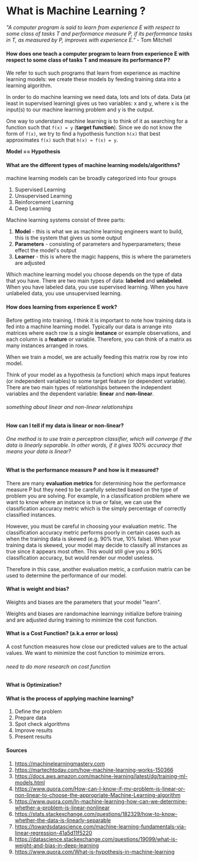 # What is Machine Learning ?

*"A computer program is said to learn from experience E with respect to some class of tasks T and performance measure P, if its performance tasks in T, as measured by P, improves with experience E."* - Tom Mitchell

#### How does one teach a computer program to learn from experience E with respect to some class of tasks T and measure its performance P?

We refer to such such programs that learn from experience as machine learning models: we create these models by feeding training data into a learning algorithm.

In order to do machine learning we need data, lots and lots of data. Data (at least in supervised learning) gives us two variables: x and y, where x is the input(s) to our machine learning problem and y is the output.

One way to understand machine learning is to think of it as searching for a function such that `f(x) = y` (**target function**). Since we do not know the form of `f(x)`, we try to find a hypothesis function `h(x)` that best approximates `f(x)` such that `h(x) ≈ f(x) = y`.

**Model == Hypothesis**

#### What are the different types of machine learning models/algorithms?

machine learning models can be broadly categorized into four groups
1. Supervised Learning
2. Unsupervised Learning
3. Reinforcement Learning
4. Deep Learning

Machine learning systems consist of three parts:
1. **Model** - this is what we as machine learning engineers want to build, this is the system that gives us some output
2. **Parameters** - consisting of parameters and hyperparameters; these effect the model's output
3. **Learner** - this is where the magic happens, this is where the parameters are adjusted

Which machine learning model you choose depends on the type of data that you have. There are two main types of data: **labeled** and **unlabeled**. When you have labeled data, you use supervised learning. When you have unlabeled data, you use unsupervised learning.

#### How does learning from experience E work?

Before getting into training, I think it is important to note how training data is fed into a machine learning model. Typically our data is arrange into matrices where each row is a single **instance** or example observations, and each column is a **feature** or variable. Therefore, you can think of a matrix as many instances arranged in rows.

When we train a model, we are actually feeding this matrix row by row into model.

Think of your model as a hypothesis (a function) which maps input features (or independent variables) to some target feature (or dependent variable). There are two main types of relationships between the independent variables and the dependent variable: **linear** and **non-linear**.

###### something about linear and non-linear relationships

#### How can I tell if my data is linear or non-linear?

###### One method is to use train a perceptron classifier, which will converge if the data is linearly separable. In other words, if it gives 100% accuracy that means your data is linear?

#### What is the performance measure P and how is it measured?

There are many **evaluation metrics** for determining how the performance measure P but they need to be carefully selected based on the type of problem you are solving. For example, in a classification problem where we want to know where an instance is true or false, we can use the classification accuracy metric which is the simply percentage of correctly classified instances.

However, you must be careful in choosing your evaluation metric. The classification accuracy metric performs poorly in certain cases such as when the training data is skewed (e.g. 90% true, 10% false). When your training data is skewed, your model may decide to classify all instances as true since it appears most often. This would still give you a 90% classification accuracy, but would render our model useless.

Therefore in this case, another evaluation metric, a confusion matrix can be used to determine the performance of our model.

#### What is weight and bias?

Weights and biases are the parameters that your model "learn".

Weights and biases are randomachine learningy initialize before training and are adjusted during training to minimize the cost function.

#### What is a Cost Function? (a.k.a error or loss)

A cost function measures how close our predicted values are to the actual values. We want to minimize the cost function to minimize errors.

###### need to do more research on cost function

#### What is Optimization?



#### What is the process of applying machine learning?
1. Define the problem
2. Prepare data
3. Spot check algorithms
4. Improve results
5. Present results

#### Sources
1. https://machinelearningmastery.com
2. https://martechtoday.com/how-machine-learning-works-150366
3. https://docs.aws.amazon.com/machine-learning/latest/dg/training-ml-models.html
4. https://www.quora.com/How-can-I-know-if-my-problem-is-linear-or-non-linear-to-choose-the-appropriate-Machine-Learning-algorithm
5. https://www.quora.com/In-machine-learning-how-can-we-determine-whether-a-problem-is-linear-nonlinear
6. https://stats.stackexchange.com/questions/182329/how-to-know-whether-the-data-is-linearly-separable
7. https://towardsdatascience.com/machine-learning-fundamentals-via-linear-regression-41a5d11f5220
8. https://datascience.stackexchange.com/questions/19099/what-is-weight-and-bias-in-deep-learning
9. https://www.quora.com/What-is-hypothesis-in-machine-learning
